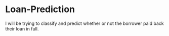 # Loan-Prediction
 I will be trying to classify and predict whether or not the borrower paid back their loan in full.
